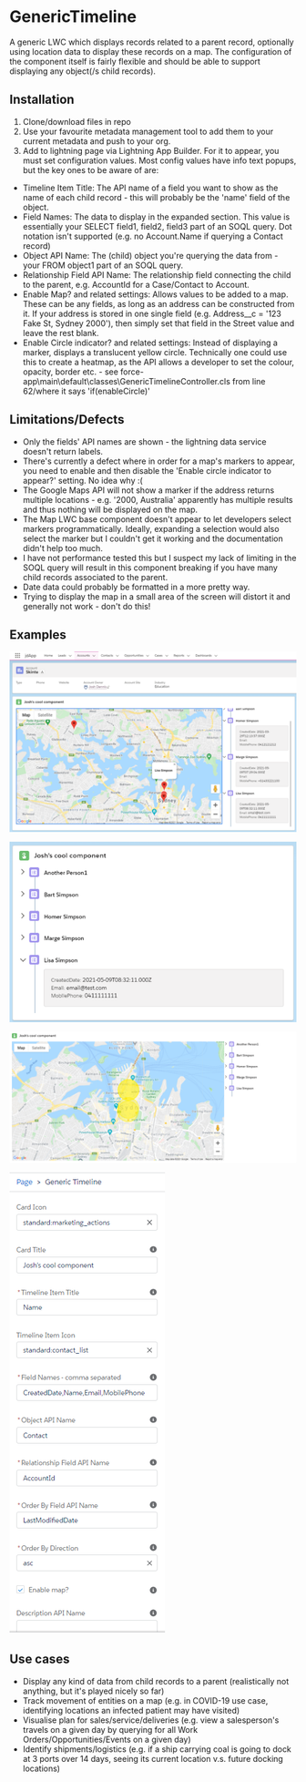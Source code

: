 # GenericTimeline
A generic LWC which displays records related to a parent record, optionally using location data to display these records on a map. The configuration of the component itself is fairly flexible and should be able to support displaying any object(/s child records). 

## Installation
1. Clone/download files in repo
2. Use your favourite metadata management tool to add them to your current metadata and push to your org.
3. Add to lightning page via Lightning App Builder. For it to appear, you must set configuration values. Most config values have info text popups, but the key ones to be aware of are:
- Timeline Item Title: The API name of a field you want to show as the name of each child record - this will probably be the 'name' field of the object. 
- Field Names: The data to display in the expanded section. This value is essentially your SELECT field1, field2, field3 part of an SOQL query. Dot notation isn't supported (e.g. no Account.Name if querying a Contact record)
- Object API Name: The (child) object you're querying the data from - your FROM object1 part of an SOQL query.
- Relationship Field API Name: The relationship field connecting the child to the parent, e.g. AccountId for a Case/Contact to Account.
- Enable Map? and related settings: Allows values to be added to a map. These can be any fields, as long as an address can be constructed from it. If your address is stored in one single field (e.g. Address__c = '123 Fake St, Sydney 2000'), then simply set that field in the Street value and leave the rest blank.
- Enable Circle indicator? and related settings: Instead of displaying a marker, displays a translucent yellow circle. Technically one could use this to create a heatmap, as the API allows a developer to set the colour, opacity, border etc. - see force-app\main\default\classes\GenericTimelineController.cls from line 62/where it says 'if(enableCircle)'

## Limitations/Defects
- Only the fields' API names are shown - the lightning data service doesn't return labels.
- There's currently a defect where in order for a map's markers to appear, you need to enable and then disable the 'Enable circle indicator to appear?' setting. No idea why :(
- The Google Maps API will not show a marker if the address returns multiple locations - e.g. '2000, Australia' apparently has multiple results and thus nothing will be displayed on the map.
- The Map LWC base component doesn't appear to let developers select markers programmatically. Ideally, expanding a selection would also select the marker but I couldn't get it working and the documentation didn't help too much.
- I have not performance tested this but I suspect my lack of limiting in the SOQL query will result in this component breaking if you have many child records associated to the parent.
- Date data could probably be formatted in a more pretty way.
- Trying to display the map in a small area of the screen will distort it and generally not work - don't do this!

## Examples
![image1](/images/image1.PNG)

![image2](/images/image2.png)

![image4](/images/image4.PNG)

![image3](/images/image3.PNG)

## Use cases
- Display any kind of data from child records to a parent (realistically not anything, but it's played nicely so far)
- Track movement of entities on a map (e.g. in COVID-19 use case, identifying locations an infected patient may have visited)
- Visualise plan for sales/service/deliveries (e.g. view a salesperson's travels on a given day by querying for all Work Orders/Opportunities/Events on a given day)
- Identify shipments/logistics (e.g. if a ship carrying coal is going to dock at 3 ports over 14 days, seeing its current location v.s. future docking locations)
